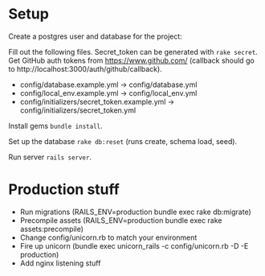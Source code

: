 # Setup

Create a postgres user and database for the project:

Fill out the following files.
Secret_token can be generated with ```rake secret```.
Get GitHub auth tokens from https://www.github.com/ (callback should go to http://localhost:3000/auth/github/callback).

- config/database.example.yml -> config/database.yml
- config/local_env.example.yml -> config/local_env.yml
- config/initializers/secret_token.example.yml -> config/initializers/secret_token.yml

Install gems ```bundle install```.

Set up the database ```rake db:reset``` (runs create, schema load, seed).

Run server ```rails server```.

# Production stuff

- Run migrations (RAILS_ENV=production bundle exec rake db:migrate)
- Precompile assets (RAILS_ENV=production bundle exec rake assets:precompile)
- Change config/unicorn.rb to match your environment
- Fire up unicorn (bundle exec unicorn_rails -c config/unicorn.rb -D -E production)
- Add nginx listening stuff
